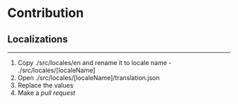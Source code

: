Contribution
================

## Localizations
----------------
1. Copy ./src/locales/en and rename it to locale name - ./src/locales/[localeName]
2. Open ./src/locales/[localeName]/translation.json
3. Replace the values
4. Make a *pull request*
